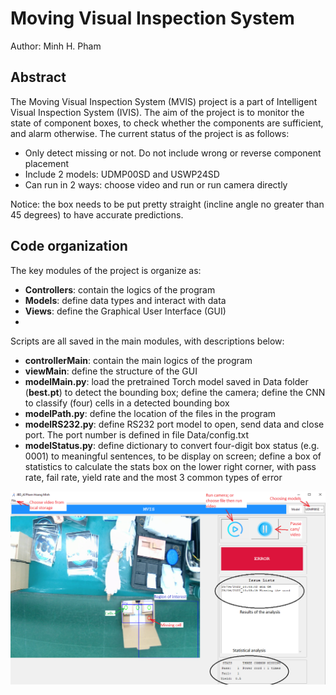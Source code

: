 # Moving Visual Inspection System
Author: Minh H. Pham

## Abstract 
The Moving Visual Inspection System (MVIS) project is a part of Intelligent Visual Inspection System (IVIS). The aim of the project is to monitor the state of component boxes, to check whether the components are sufficient, and alarm otherwise. The current status of the project is as follows:

* Only detect missing or not. Do not include wrong or reverse component placement
* Include 2 models: UDMP00SD and USWP24SD
* Can run in 2 ways: choose video and run or run camera directly

Notice: the box needs to be put pretty straight (incline angle no greater than 45 degrees) to have accurate predictions.

## Code organization
The key modules of the project is organize as:
* **Controllers**: contain the logics of the program
* **Models**: define data types and interact with data
* **Views**: define the Graphical User Interface (GUI)
* 
Scripts are all saved in the main modules, with descriptions below:
* **controllerMain**: contain the main logics of the program
* **viewMain**: define the structure of the GUI
* **modelMain.py**: load the pretrained Torch model saved in Data folder (**best.pt**) to detect the bounding box; define the camera; define the CNN to classify (four) cells in a detected bounding box
* **modelPath.py**: define the location of the files in the program
* **modelRS232.py**: define RS232 port model to open, send data and close port. The port number is defined in file Data/config.txt
* **modelStatus.py**: define dictionary to convert four-digit box status (e.g. 0001) to meaningful sentences, to be display on screen; define a box of statistics to calculate the stats box on the lower right corner, with pass rate, fail rate, yield rate and the most 3 common types of error

![alt text](https://github.com/PHM1605/MVIS/blob/main/images/app.png)

